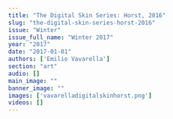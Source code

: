 ```yaml
---
title: "The Digital Skin Series: Horst, 2016"
slug: "the-digital-skin-series-horst-2016"
issue: "Winter"
issue_full_name: "Winter 2017"
year: "2017"
date: "2017-01-01"
authors: ['Emilio Vavarella']
section: "art"
audio: []
main_image: ""
banner_image: ""
images: ['vavarelladigitalskinhorst.png']
videos: []
---
```

